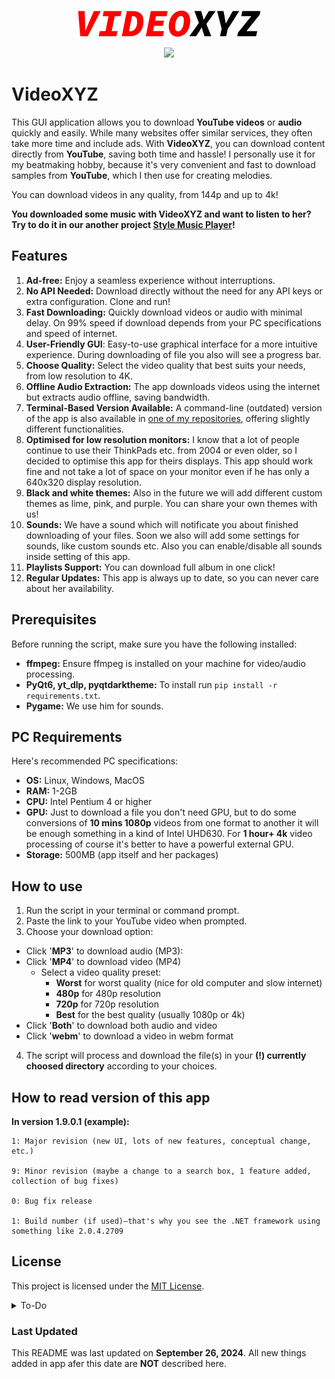 <p align="center">
  <img src="VideoXYZ_logo.png" alt="App Logo"/>
</p>

<p align="center">
  <img src="https://img.shields.io/badge/LICENSE-MIT-green"/>
</p>

# VideoXYZ

This GUI application allows you to download **YouTube videos** or **audio** quickly and easily. While many websites offer similar services, they often take more time and include ads. With **VideoXYZ**, you can download content directly from **YouTube**, saving both time and hassle! I personally use it for my beatmaking hobby, because it's very convenient and fast to download samples from **YouTube**, which I then use for creating melodies.

You can download videos in any quality, from 144p and up to 4k!

**You downloaded some music with VideoXYZ and want to listen to her? Try to do it in our another project [Style Music Player](https://github.com/Vadkon07/Style_Music_Player)!**

## Features
1. **Ad-free:** Enjoy a seamless experience without interruptions.
2. **No API Needed:** Download directly without the need for any API keys or extra configuration. Clone and run!
3. **Fast Downloading:** Quickly download videos or audio with minimal delay. On 99% speed if download depends from your PC specifications and speed of internet.
4. **User-Friendly GUI**: Easy-to-use graphical interface for a more intuitive experience. During downloading of file you also will see a progress bar.
5. **Choose Quality:** Select the video quality that best suits your needs, from low resolution to 4K.
6. **Offline Audio Extraction:** The app downloads videos using the internet but extracts audio offline, saving bandwidth.
7. **Terminal-Based Version Available:** A command-line (outdated)  version of the app is also available in [one of my repositories](https://github.com/Vadkon07/YouTube_Downloader), offering slightly different functionalities.
8. **Optimised for low resolution monitors:** I know that a lot of people continue to use their ThinkPads etc. from 2004 or even older, so I decided to optimise this app for theirs displays. This app should work fine and not take a lot of space on your monitor even if he has only a 640x320 display resolution.
9. **Black and white themes:** Also in the future we will add different custom themes as lime, pink, and purple. You can share your own themes with us!
10. **Sounds:** We have a sound which will notificate you about finished downloading of your files. Soon we also will add some settings for sounds, like custom sounds etc. Also you can enable/disable all sounds inside setting of this app.
11. **Playlists Support:** You can download full album in one click!
12. **Regular Updates:** This app is always up to date, so you can never care about her availability.

## Prerequisites

Before running the script, make sure you have the following installed:

- **ffmpeg:** Ensure ffmpeg is installed on your machine for video/audio processing.
- **PyQt6, yt_dlp, pyqtdarktheme:** To install run `pip install -r requirements.txt`.
- **Pygame:** We use him for sounds.

## PC Requirements

Here's recommended PC specifications:

- **OS:** Linux, Windows, MacOS
- **RAM:** 1-2GB
- **CPU:** Intel Pentium 4 or higher
- **GPU:** Just to download a file you don't need GPU, but to do some conversions of **10 mins 1080p** videos from one format to another it will be enough something in a kind of Intel UHD630. For **1 hour+ 4k** video processing of course it's better to have a powerful external GPU.
- **Storage:** 500MB (app itself and her packages)

## How to use

1. Run the script in your terminal or command prompt.
2. Paste the link to your YouTube video when prompted.
3. Choose your download option:
- Click '**MP3**' to download audio (MP3):
- Click '**MP4**' to download video (MP4)
    - Select a video quality preset:
        - **Worst** for worst quality (nice for old computer and slow internet)
        - **480p** for 480p resolution
        - **720p** for 720p resolution
        - **Best** for the best quality (usually 1080p or 4k)
- Click '**Both**' to download both audio and video
- Click '**webm**' to download a video in webm format

4. The script will process and download the file(s) in your **(!) currently choosed directory** according to your choices.

## How to read version of this app

**In version 1.9.0.1 (example):**

    1: Major revision (new UI, lots of new features, conceptual change, etc.)

    9: Minor revision (maybe a change to a search box, 1 feature added, collection of bug fixes)

    0: Bug fix release

    1: Build number (if used)—that's why you see the .NET framework using something like 2.0.4.2709

## License

This project is licensed under the [MIT License](./LICENSE).

<details>
	<summary>To-Do</summary>

When we will finish all these tasks - we will release version v1.0.

- [x] **Playlist Support:** Enable downloading of entire YouTube playlists.
- [x] **Better Download Indicator:** Improve the download progress indicator to be more user-friendly, and probably also hide raw output from terminal.
- [x] **More Formats:** Expand the format options beyond MP3 and MP4 to include formats like WAV, OGG, and more.
- [x] **Descriptions and questions on every page:** Like: "Choose a format".
- [ ] **Fix progressbar:** Hide progressbar when he is not used.
- [ ] **Save files in folders:** App should save mp4 files in folder named "MP4 files", mp3 in "MP3 Files" etc.
- [ ] **Clean code:** Make it more readable.
- [ ] **Support developer with donation of $5**
</details>

### Last Updated
This README was last updated on **September 26, 2024**. All new things added in app afer this date are **NOT** described here.
